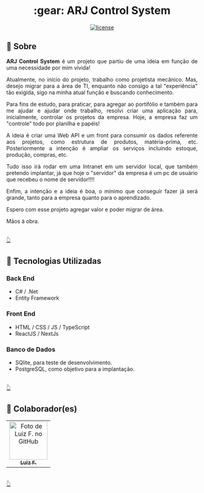 <h1 align="center">:gear: ARJ Control System</h1>

<p align="center">
  <a href="https://github.com/LuizFAraujo/ARJ_Control_System/blob/main/LICENSE">
    <img alt="license" src="https://img.shields.io/npm/l/react">
  </a>
</p>


## :memo: Sobre
<p align="justify">
<b>ARJ Control System</b> é um projeto que partiu de uma ideia em função de uma necessidade por mim vivida!

<p align="justify">
Atualmente, no início do projeto, trabalho como projetista mecânico. Mas, desejo migrar para a área de TI, enquanto não consigo a tal "experiência" tão exigida, sigo na minha atual função e buscando conhecimento.
</p>

<p align="justify">
Para fins de estudo, para praticar, para agregar ao portifólio e também para me ajudar e ajudar onde trabalho, resolvi criar uma aplicação para, inicialmente, controlar os projetos da empresa. Hoje, a empresa faz um "controle" todo por planilha e papéis!
</p>

<p align="justify">
A ideia é criar uma Web API e um front para consumir os dados referente aos projetos, como estrutura de produtos, matéria-prima, etc. Posteriormente a intenção é ampliar os serviços incluindo estoque, produção, compras, etc.
</p>

<p align="justify">
Tudo isso irá rodar em uma Intranet em um servidor local, que também pretendo implantar, já que hoje o "servidor" da empresa é um pc de usuário que recebeu o nome de servidor!!!!
</p>

<p align="justify">
Enfim, a intenção e a ideia é boa, o mínimo que conseguir fazer já será grande, tanto para a empresa quanto para o aprendizado.
</p>

<p align="justify">
Espero com esse projeto agregar valor e poder migrar de área.
</p>

<p align="justify">
Mãos à obra.
</p>

<br>[:point_up_2:](#gear-arj-system)

## :wrench: Tecnologias Utilizadas
### Back End
- C# / .Net
- Entity Framework
### Front End
- HTML / CSS / JS / TypeScript
- ReactJS / NextJs
### Banco de Dados
- SQlite, para teste de desenvolvimento.
- PostgreSQL, como objetivo para a implantação.

<br>[:point_up_2:](#gear-arj-system)

## :handshake: Colaborador(es)
<table>
  <tr>
    <td align="center">
      <a href="https://github.com/luizdevbr">
        <img src="https://avatars.githubusercontent.com/u/62732243?v=4" width="100px;" alt="Foto de Luiz F. no GitHub"/><br>
        <sub>
          <b>Luiz F.</b>
        </sub>
      </a>
    </td>
  </tr>
</table>

<br>[:point_up_2:](#gear-arj-system)

